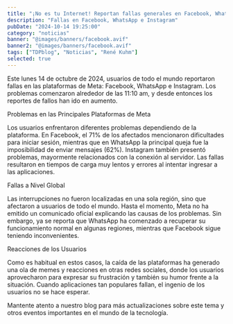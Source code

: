 ```yaml
---
title: "¡No es tu Internet! Reportan fallas generales en Facebook, WhatsApp e Instagram"
description: "Fallas en Facebook, WhatsApp e Instagram"
pubDate: "2024-10-14 19:25:00"
category: "noticias"
banner: "@images/banners/facebook.avif"
banner2: "@images/banners/facebook.avif"
tags: ["TDPblog", "Noticias", "René Kuhm"]
selected: true
---
```

Este lunes 14 de octubre de 2024, usuarios de todo el mundo reportaron fallas en las plataformas de Meta: Facebook, WhatsApp e Instagram. Los problemas comenzaron alrededor de las 11:10 am, y desde entonces los reportes de fallos han ido en aumento.

Problemas en las Principales Plataformas de Meta

Los usuarios enfrentaron diferentes problemas dependiendo de la plataforma. En Facebook, el 71% de los afectados mencionaron dificultades para iniciar sesión, mientras que en WhatsApp la principal queja fue la imposibilidad de enviar mensajes (62%). Instagram también presentó problemas, mayormente relacionados con la conexión al servidor. Las fallas resultaron en tiempos de carga muy lentos y errores al intentar ingresar a las aplicaciones.

Fallas a Nivel Global

Las interrupciones no fueron localizadas en una sola región, sino que afectaron a usuarios de todo el mundo. Hasta el momento, Meta no ha emitido un comunicado oficial explicando las causas de los problemas. Sin embargo, ya se reporta que WhatsApp ha comenzado a recuperar su funcionamiento normal en algunas regiones, mientras que Facebook sigue teniendo inconvenientes.

Reacciones de los Usuarios

Como es habitual en estos casos, la caída de las plataformas ha generado una ola de memes y reacciones en otras redes sociales, donde los usuarios aprovecharon para expresar su frustración y también su humor frente a la situación. Cuando aplicaciones tan populares fallan, el ingenio de los usuarios no se hace esperar.

Mantente atento a nuestro blog para más actualizaciones sobre este tema y otros eventos importantes en el mundo de la tecnología.